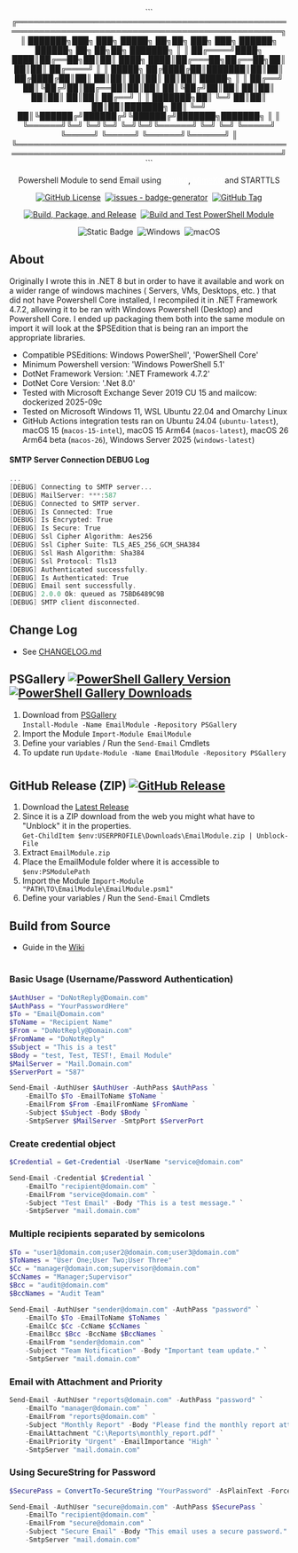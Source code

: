 <div align="center">
```
╔══════════════════════════════════════════════════════════════════════════════════════════════════╗
║  ███████╗███╗   ███╗ █████╗ ██╗██╗        ███╗   ███╗ ██████╗ ██████╗ ██╗   ██╗██╗     ███████╗  ║
║  ██╔════╝████╗ ████║██╔══██╗██║██║        ████╗ ████║██╔═══██╗██╔══██╗██║   ██║██║     ██╔════╝  ║
║  █████╗  ██╔████╔██║███████║██║██║        ██╔████╔██║██║   ██║██║  ██║██║   ██║██║     █████╗    ║
║  ██╔══╝  ██║╚██╔╝██║██╔══██║██║██║        ██║╚██╔╝██║██║   ██║██║  ██║██║   ██║██║     ██╔══╝    ║
║  ███████╗██║ ╚═╝ ██║██║  ██║██║███████╗   ██║ ╚═╝ ██║╚██████╔╝██████╔╝╚██████╔╝███████╗███████╗  ║
║  ╚══════╝╚═╝     ╚═╝╚═╝  ╚═╝╚═╝╚══════╝   ╚═╝     ╚═╝ ╚═════╝ ╚═════╝  ╚═════╝ ╚══════╝╚══════╝  ║
╚══════════════════════════════════════════════════════════════════════════════════════════════════╝
```

Powershell Module to send Email using <a href="https://github.com/jstedfast/MailKit" style="color:white">MailKit</a>, <a href="https://github.com/jstedfast/MimeKit" style="color:white">MimeKit</a> and STARTTLS

[![GitHub License](https://img.shields.io/github/license/Brandon-J-Navarro/Powershell_Email-Module?color=blue)](https://github.com/Brandon-J-Navarro/Powershell_Email-Module/blob/main/LICENSE)&nbsp; 
[![issues - badge-generator](https://img.shields.io/github/issues/Brandon-J-Navarro/Powershell_Email-Module?color=red)](https://github.com/Brandon-J-Navarro/Powershell_Email-Module/issues)&nbsp; 
[![GitHub Tag](https://img.shields.io/github/v/tag/Brandon-J-Navarro/Powershell_Email-Module)](https://github.com/Brandon-J-Navarro/Powershell_Email-Module/tags)

[![Build, Package, and Release](https://github.com/Brandon-J-Navarro/Powershell_Email-Module/actions/workflows/main.yml/badge.svg?branch=main)](https://github.com/Brandon-J-Navarro/Powershell_Email-Module/actions/workflows/main.yml)&nbsp; 
[![Build and Test PowerShell Module](https://github.com/Brandon-J-Navarro/Powershell_Email-Module/actions/workflows/tests.yml/badge.svg?branch=testing)](https://github.com/Brandon-J-Navarro/Powershell_Email-Module/actions/workflows/tests.yml)

![Static Badge](https://img.shields.io/badge/Linux-Passing-gree?logo=linux&logoColor=white)&nbsp; 
![Windows](https://custom-icon-badges.demolab.com/badge/Windows-Passing-gree?logo=windows11&logoColor=white)&nbsp; 
![macOS](https://img.shields.io/badge/macOS-passing-gree?logo=apple&logoColor=white)
</div>

## About
Originally I wrote this in .NET 8 but in order to have it available and work on a wider range of windows machines ( Servers, VMs, Desktops, etc. ) that did not have Powershell Core installed, I recompiled it in .NET Framework 4.7.2, allowing it to be ran with Windows Powershell (Desktop) and Powershell Core. I ended up packaging them both into the same module on import it will look at the $PSEdition that is being ran an import the appropriate libraries.

- Compatible PSEditions: Windows PowerShell', 'PowerShell Core'
- Minimum Powershell version: 'Windows PowerShell 5.1'
- DotNet Framework Version: '.NET Framework 4.7.2'
- DotNet Core Version: '.Net 8.0'
- Tested with Microsoft Exchange Sever 2019 CU 15 and mailcow: dockerized 2025-09c
- Tested on Microsoft Windows 11, WSL Ubuntu 22.04 and Omarchy Linux 
- GitHub Actions integration tests ran on Ubuntu 24.04 (`ubuntu-latest`), macOS 15 (`macos-15-intel`), macOS 15 Arm64 (`macos-latest`), macOS 26 Arm64 beta (`macos-26`), Windows Server 2025 (`windows-latest`)

#### SMTP Server Connection DEBUG Log
```powershell
...
[DEBUG] Connecting to SMTP server...
[DEBUG] MailServer: ***:587
[DEBUG] Connected to SMTP server.
[DEBUG] Is Connected: True
[DEBUG] Is Encrypted: True
[DEBUG] Is Secure: True
[DEBUG] Ssl Cipher Algorithm: Aes256
[DEBUG] Ssl Cipher Suite: TLS_AES_256_GCM_SHA384
[DEBUG] Ssl Hash Algorithm: Sha384
[DEBUG] Ssl Protocol: Tls13
[DEBUG] Authenticated successfully.
[DEBUG] Is Authenticated: True
[DEBUG] Email sent successfully.
[DEBUG] 2.0.0 Ok: queued as 75BD6489C9B
[DEBUG] SMTP client disconnected.
```

## Change Log
- See [CHANGELOG.md](CHANGELOG.md)
<!-- - See [CHANGELOG.md](https://github.com/Brandon-J-Navarro/Powershell_Email-Module/blob/main/CHANGELOG.md) -->

## PSGallery [![PowerShell Gallery Version](https://img.shields.io/powershellgallery/v/EmailModule)](https://www.powershellgallery.com/packages/EmailModule/)&nbsp; [![PowerShell Gallery Downloads](https://img.shields.io/powershellgallery/dt/EmailModule?color=blue)](https://www.powershellgallery.com/packages/EmailModule/)

1. Download from <a href="https://www.powershellgallery.com/packages/EmailModule/" target="_blank">PSGallery</a><br>
`Install-Module -Name EmailModule -Repository PSGallery`
2. Import the Module `Import-Module EmailModule`
3. Define your variables / Run the `Send-Email` Cmdlets
4. To update run `Update-Module -Name EmailModule -Repository PSGallery`
#

## GitHub Release (ZIP) [![GitHub Release](https://img.shields.io/github/v/release/Brandon-J-Navarro/Powershell_Email-Module)](https://github.com/Brandon-J-Navarro/Powershell_Email-Module/releases)

1. Download the <a href="https://github.com/Brandon-J-Navarro/Powershell_Email-Module/releases/latest">Latest Release</a>
2. Since it is a ZIP download from the web you might what have to "Unblock" it in the properties.<br>
` Get-ChildItem $env:USERPROFILE\Downloads\EmailModule.zip | Unblock-File `
3. Extract `EmailModule.zip`
4. Place the EmailModule folder where it is accessible to `$env:PSModulePath`
5. Import the Module `Import-Module "PATH\TO\EmailModule\EmailModule.psm1"`
6. Define your variables / Run the `Send-Email` Cmdlets

## Build from Source
- Guide in the <a href="https://github.com/Brandon-J-Navarro/Powershell_Email-Module/wiki/Build-from-source">Wiki</a>

#
### Basic Usage (Username/Password Authentication)
```powershell
$AuthUser = "DoNotReply@Domain.com"
$AuthPass = "YourPasswordHere"
$To = "Email@Domain.com"
$ToName = "Recipient Name"
$From = "DoNotReply@Domain.com"
$FromName = "DoNotReply"
$Subject = "This is a test"
$Body = "test, Test, TEST!, Email Module"
$MailServer = "Mail.Domain.com"
$ServerPort = "587"

Send-Email -AuthUser $AuthUser -AuthPass $AuthPass `
    -EmailTo $To -EmailToName $ToName `
    -EmailFrom $From -EmailFromName $FromName `
    -Subject $Subject -Body $Body `
    -SmtpServer $MailServer -SmtpPort $ServerPort
```

### Create credential object
```powershell
$Credential = Get-Credential -UserName "service@domain.com"

Send-Email -Credential $Credential `
    -EmailTo "recipient@domain.com" `
    -EmailFrom "service@domain.com" `
    -Subject "Test Email" -Body "This is a test message." `
    -SmtpServer "mail.domain.com"
```

### Multiple recipients separated by semicolons
```powershell
$To = "user1@domain.com;user2@domain.com;user3@domain.com"
$ToNames = "User One;User Two;User Three"
$Cc = "manager@domain.com;supervisor@domain.com"
$CcNames = "Manager;Supervisor"
$Bcc = "audit@domain.com"
$BccNames = "Audit Team"

Send-Email -AuthUser "sender@domain.com" -AuthPass "password" `
    -EmailTo $To -EmailToName $ToNames `
    -EmailCc $Cc -CcName $CcNames `
    -EmailBcc $Bcc -BccName $BccNames `
    -EmailFrom "sender@domain.com" `
    -Subject "Team Notification" -Body "Important team update." `
    -SmtpServer "mail.domain.com"
```

### Email with Attachment and Priority
```powershell
Send-Email -AuthUser "reports@domain.com" -AuthPass "password" `
    -EmailTo "manager@domain.com" `
    -EmailFrom "reports@domain.com" `
    -Subject "Monthly Report" -Body "Please find the monthly report attached." `
    -EmailAttachment "C:\Reports\monthly_report.pdf" `
    -EmailPriority "Urgent" -EmailImportance "High" `
    -SmtpServer "mail.domain.com"
```

### Using SecureString for Password
```powershell
$SecurePass = ConvertTo-SecureString "YourPassword" -AsPlainText -Force

Send-Email -AuthUser "secure@domain.com" -AuthPass $SecurePass `
    -EmailTo "recipient@domain.com" `
    -EmailFrom "secure@domain.com" `
    -Subject "Secure Email" -Body "This email uses a secure password." `
    -SmtpServer "mail.domain.com"
```
